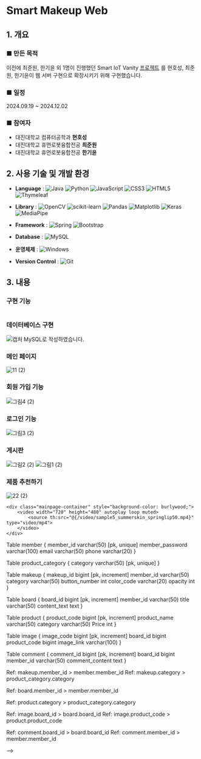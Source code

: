 # Smart Makeup Web
## 1. 개요

### ■ 만든 목적
 이전에 최준원, 한기윤 외 1명이 진행했던 Smart IoT Vanity [프로젝트](https://github.com/zecube/Smart_Makeup) 를 현호성, 최준원, 한기윤이 웹 서버 구현으로 확장시키기 위해 구현했습니다.


### ■ 일정
2024.09.19 ~ 2024.12.02

### ■ 참여자
- 대진대학교 컴퓨터공학과 **현호성**
- 대진대학교 휴먼로봇융합전공 **최준원**
- 대진대학교 휴먼로봇융합전공 **한기윤**

## 2. 사용 기술 및 개발 환경
- **Language** :
![Java](https://img.shields.io/badge/java-%23ED8B00.svg?style=for-the-badge&logo=openjdk&logoColor=white)
![Python](https://img.shields.io/badge/python-3670A0?style=for-the-badge&logo=python&logoColor=ffdd54)
![JavaScript](https://img.shields.io/badge/javascript-%23323330.svg?style=for-the-badge&logo=javascript&logoColor=%23F7DF1E)
![CSS3](https://img.shields.io/badge/css3-%231572B6.svg?style=for-the-badge&logo=css3&logoColor=white)
![HTML5](https://img.shields.io/badge/html5-%23E34F26.svg?style=for-the-badge&logo=html5&logoColor=white)
![Thymeleaf](https://img.shields.io/badge/Thymeleaf-%23005C0F.svg?style=for-the-badge&logo=Thymeleaf&logoColor=white)

- **Library** :
![OpenCV](https://img.shields.io/badge/opencv-%23white.svg?style=for-the-badge&logo=opencv&logoColor=white)
![scikit-learn](https://img.shields.io/badge/scikit--learn-%23F7931E.svg?style=for-the-badge&logo=scikit-learn&logoColor=white)
![Pandas](https://img.shields.io/badge/pandas-%23150458.svg?style=for-the-badge&logo=pandas&logoColor=white)
![Matplotlib](https://img.shields.io/badge/Matplotlib-%23ffffff.svg?style=for-the-badge&logo=Matplotlib&logoColor=black)
![Keras](https://img.shields.io/badge/Keras-%23D00000.svg?style=for-the-badge&logo=Keras&logoColor=white)
![MediaPipe](https://img.shields.io/badge/MediaPipe-%23150458.svg?style=for-the-badge&logo=MediaPipe&logoColor=white)

- **Framework** :
![Spring](https://img.shields.io/badge/spring-%236DB33F.svg?style=for-the-badge&logo=spring&logoColor=white)
![Bootstrap](https://img.shields.io/badge/bootstrap-%238511FA.svg?style=for-the-badge&logo=bootstrap&logoColor=white)

- **Database** :
![MySQL](https://img.shields.io/badge/mysql-4479A1.svg?style=for-the-badge&logo=mysql&logoColor=white)

- **운영체제** :
![Windows](https://img.shields.io/badge/Windows-0078D6?style=for-the-badge&logo=windows&logoColor=white)

- **Version Control** :
![Git](https://img.shields.io/badge/git-%23F05033.svg?style=for-the-badge&logo=git&logoColor=white)


## 3. 내용

### 구현 기능
#
### 데이터베이스 구현
![캡처](https://github.com/user-attachments/assets/46aa523b-6104-4259-b040-0c2bdafbbe25)
MySQL로 작성하였습니다.

### 메인 페이지
![11 (2)](https://github.com/user-attachments/assets/0c2ed386-b9fe-4c62-a68a-346cfe744447)

### 회원 가입 기능
![그림4 (2)](https://github.com/user-attachments/assets/70478c2f-840b-46b1-9f99-c63c6abec768)

### 로그인 기능
![그림3 (2)](https://github.com/user-attachments/assets/deee3f67-b335-4313-939f-da6522d1f371)

### 게시판
![그림2 (2)](https://github.com/user-attachments/assets/fc35b9b2-e91a-41e2-8066-f343e869e662)
![그림1 (2)](https://github.com/user-attachments/assets/45ffdfe3-80c9-4965-9445-4b1b7ee3e886)

### 제품 추천하기
![22 (2)](https://github.com/user-attachments/assets/354c8212-2c4f-48d3-bfe2-3826e4663245)

<!--

        .mainpage-container {
            width: 80%; /* 80% 너비 할당 */
            margin-left: 10%;

            display: flex;
            justify-content: center; /* 수평 중앙 정렬 */
            align-items: center; /* 수직 중앙 정렬 */
        }
    <!-- 메인 페이지 출력 페이지-->
    <div class="mainpage-container" style="background-color: burlywood;">
        <video width="720" height="480" autoplay loop muted>
            <source th:src="@{/video/sample5_summerskin_springlip50.mp4}" type="video/mp4">
        </video>
    </div>



Table member {
  member_id varchar(50) [pk, unique]
  member_password varchar(100)
  email varchar(50)
  phone varchar(20)
}

Table product_category {
  category varchar(50) [pk, unique]
}

Table makeup {
  makeup_id bigint [pk, increment]
  member_id varchar(50)
  category varchar(50)
  button_number int
  color_code varchar(20)
  opacity int
}

Table board {
  board_id bigint [pk, increment]
  member_id varchar(50)
  title varchar(50)
  content_text text
}

Table product {
  product_code bigint [pk, increment]
  product_name varchar(50)
  category varchar(50)
  Price int
}

Table image {
  image_code bigint [pk, increment]
  board_id bigint
  product_code bigint
  image_link varchar(100)
}

Table comment {
  comment_id bigint [pk, increment]
  board_id bigint
  member_id varchar(50)
  comment_content text
}

Ref: makeup.member_id > member.member_id
Ref: makeup.category > product_category.category

Ref: board.member_id > member.member_id

Ref: product.category > product_category.category

Ref: image.board_id > board.board_id
Ref: image.product_code > product.product_code

Ref: comment.board_id > board.board_id
Ref: comment.member_id > member.member_id



-->

